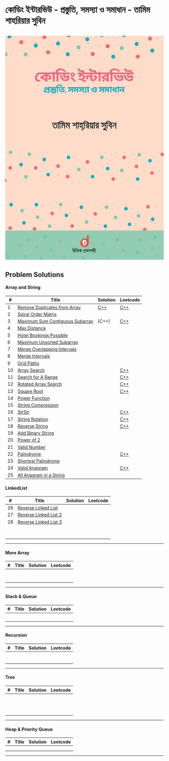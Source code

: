 # কোডিং ইন্টারভিউ - প্রস্তুতি, সমস্যা ও সমাধান - তামিম শাহরিয়ার সুবিন

![book](book.jpg)
---
## Problem Solutions
#### Array and String

| # | Title | Solution | Leetcode |
|---| ----- | -------- | ---------- |
| 1 | [Remove Duplicates from Array](https://leetcode.com/problems/remove-duplicates-from-sorted-array/description/) | [C++](Solutions/1.Array_and_String/1.Remove_Duplicates_from_Array.cpp) | [C++](Solutions/0.Leetcode/26.remove-duplicates-from-sorted-array.cpp) |
| 2 | [Spiral Order Matrix](https://leetcode.com/problems/spiral-matrix/description/) | | |
| 3 | [Maximum Sum Contiguous Subarray](https://leetcode.com/problems/maximum-subarray/) | [C++] | [C++](Solutions/0.Leetcode/53.maximum-subarray.cpp) |
| 4 | [Max Distance](https://www.interviewbit.com/problems/max-distance/) | | |
| 5 | [Hotel Bookings Possible](https://www.interviewbit.com/problems/hotel-bookings-possible/) | | |
| 6 | [Maximum Unsorted Subarray](https://www.interviewbit.com/problems/maximum-unsorted-subarray/) | | |
| 7 | [Merge Overlapping Intervals](https://leetcode.com/problems/merge-intervals/)| | |
| 8 | [Merge Intervals](https://leetcode.com/problems/merge-intervals/)| | |
| 9 | [Grid Paths](https://leetcode.com/problems/unique-paths/) | | |
| 10 | [Array Search](https://leetcode.com/problems/search-insert-position/description/)| | [C++](Solutions/0.Leetcode/35.search-insert-position.cpp) |
| 11 | [Search for A Range](https://leetcode.com/problems/find-first-and-last-position-of-element-in-sorted-array/) | | [C++](Solutions/0.Leetcode/34.find-first-and-last-position-of-element-in-sorted-array.cpp) |
| 12 | [Rotated Array Search](https://leetcode.com/problems/search-in-rotated-sorted-array/) | | [C++](Solutions/0.Leetcode/33.search-in-rotated-sorted-array.cpp) |
| 13 | [Square Root](https://leetcode.com/problems/sqrtx/description/) | | [C++](Solutions/0.Leetcode/69.sqrtx.cpp) |
| 14 | [Power Function](https://leetcode.com/problems/powx-n/description/) | | |
| 15 | [String Compression](https://leetcode.com/problems/string-compression/description/) | | |
| 16 | [StrStr](https://leetcode.com/problems/find-the-index-of-the-first-occurrence-in-a-string/description/) | | [C++](Solutions/0.Leetcode/28.find-the-index-of-the-first-occurrence-in-a-string.cpp) |
| 17 | [String Rotation](https://leetcode.com/problems/rotate-string/description/) | | [C++](Solutions/0.Leetcode/796.rotate-string.cpp) |
| 18 | [Reverse String](https://leetcode.com/problems/reverse-string/description/) | | [C++](Solutions/0.Leetcode/334.reverse-string.cpp) |
| 19 | [Add Binary String](https://leetcode.com/problems/add-binary/description/) | | |
| 20 | [Power of 2](https://leetcode.com/problems/power-of-two/description/) | | |
| 21 | [Valid Number](https://leetcode.com/problems/valid-number/description/) | | |
| 22 | [Palindrome](https://leetcode.com/problems/valid-palindrome/description/) | | [C++](Solutions/0.Leetcode/125.valid-palindrome.cpp) |
| 23 | [Shortest Palindrome](https://leetcode.com/problems/shortest-palindrome/description/) | | |
| 24 | [Valid Anagram](https://leetcode.com/problems/valid-anagram/description/) | | [C++](Solutions/0.Leetcode/242.valid-anagram.cpp) |
| 25 | [All Anagram in a String](https://leetcode.com/problems/find-all-anagrams-in-a-string/description/) | | |


#### LinkedList
| # | Title | Solution | Leetcode |
|---| ----- | -------- | ---------- |
| 26 | [Reverse Linked List](https://leetcode.com/problems/reverse-linked-list/description/) | | |
| 27 | [Reverse Linked List 2](https://leetcode.com/problems/reverse-linked-list-ii/description/) | | |
| 28 | [Reverse Linked List 3]() | | |
| | | | |
| | | | |
| | | | |
| | | | |
| | | | |
| | | | |
| | | | |
| | | | |

---

#### More Array
| # | Title | Solution | Leetcode |
|---| ----- | -------- | ---------- |
| | | | |
| | | | |
| | | | |
| | | | |
| | | | |
| | | | |
| | | | |
| | | | |

---

#### Stack & Queue
| # | Title | Solution | Leetcode |
|---| ----- | -------- | ---------- |
| | | | |
| | | | |
| | | | |
| | | | |
| | | | |

---

#### Recursion
| # | Title | Solution | Leetcode |
|---| ----- | -------- | ---------- |
| | | | |
| | | | |
| | | | |
| | | | |
| | | | |
| | | | |
| | | | |

---

#### Tree
| # | Title | Solution | Leetcode |
|---| ----- | -------- | ---------- |
| | | | |
| | | | |
| | | | |
| | | | |
| | | | |
| | | | |
| | | | |
| | | | |
| | | | |
| | | | |
| | | | |
| | | | |
| | | | |

---

#### Heap & Priority Queue
| # | Title | Solution | Leetcode |
|---| ----- | -------- | ---------- |
| | | | |
| | | | |
| | | | |

---
